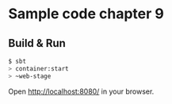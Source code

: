 # Sample code chapter 9 #

## Build & Run ##

```sh
$ sbt
> container:start
> ~web-stage
```

Open [http://localhost:8080/](http://localhost:8080/) in your browser.
